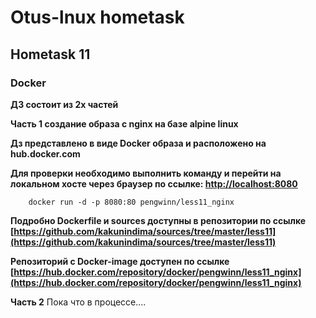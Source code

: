 # Otus-lnux hometask
## Hometask 11
### Docker
__ДЗ состоит из 2х частей__

__Часть 1 создание образа с nginx на базе alpine linux__

__Дз представлено в виде Docker образа и расположено на hub.docker.com__

__Для проверки необходимо выполнить команду и перейти на локальном хосте через браузер по ссылке: [http://localhost:8080](http://localhost:8080)__

```
    docker run -d -p 8080:80 pengwinn/less11_nginx
```
__Подробно Dockerfile и sources доступны в репозитории по ссылке [https://github.com/kakunindima/sources/tree/master/less11](https://github.com/kakunindima/sources/tree/master/less11)__

__Репозиторий с Docker-image доступен по ссылке [https://hub.docker.com/repository/docker/pengwinn/less11_nginx](https://hub.docker.com/repository/docker/pengwinn/less11_nginx)__

__Часть 2__
Пока что в процессе....